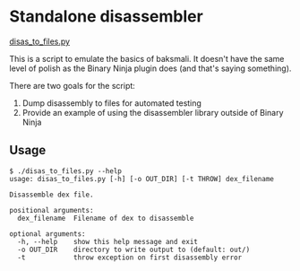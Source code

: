 # Standalone disassembler

[disas_to_files.py](../disas_to_files.py)

This is a script to emulate the basics of baksmali. It doesn't have the same level of polish as the Binary Ninja plugin does (and that's saying something).

There are two goals for the script:

1. Dump disassembly to files for automated testing
2. Provide an example of using the disassembler library outside of Binary Ninja

## Usage

```
$ ./disas_to_files.py --help
usage: disas_to_files.py [-h] [-o OUT_DIR] [-t THROW] dex_filename

Disassemble dex file.

positional arguments:
  dex_filename  Filename of dex to disassemble

optional arguments:
  -h, --help    show this help message and exit
  -o OUT_DIR    directory to write output to (default: out/)
  -t            throw exception on first disassembly error
```

